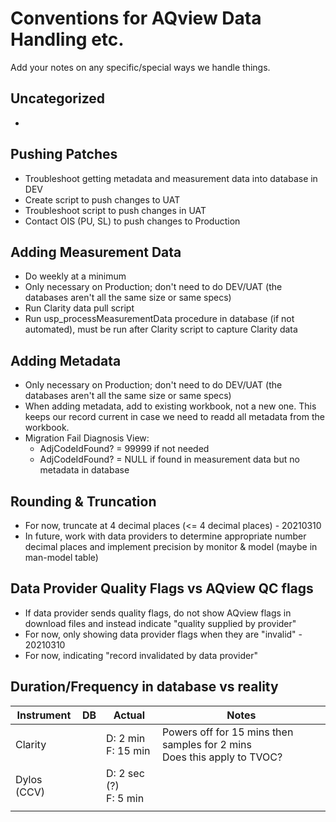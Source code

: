 # Conventions for AQview Data Handling etc.
Add your notes on any specific/special ways we handle things. 

## Uncategorized
- 


## Pushing Patches
- Troubleshoot getting metadata and measurement data into database in DEV
- Create script to push changes to UAT
- Troubleshoot script to push changes in UAT
- Contact OIS (PU, SL) to push changes to Production

## Adding Measurement Data 
- Do weekly at a minimum
- Only necessary on Production; don't need to do DEV/UAT (the databases aren't all the same size or same specs)
- Run Clarity data pull script
- Run usp_processMeasurementData procedure in database (if not automated), must be run after Clarity script to capture Clarity data

## Adding Metadata
- Only necessary on Production; don't need to do DEV/UAT (the databases aren't all the same size or same specs)
- When adding metadata, add to existing workbook, not a new one. This keeps our record current in case we need to readd all metadata from the workbook.
- Migration Fail Diagnosis View:
  - AdjCodeIdFound? = 99999 if not needed
  - AdjCodeIdFound? = NULL if found in measurement data but no metadata in database

## Rounding & Truncation
- For now, truncate at 4 decimal places (<= 4 decimal places) - 20210310
- In future, work with data providers to determine appropriate number decimal places and implement precision by monitor & model (maybe in man-model table)


## Data Provider Quality Flags vs AQview QC flags
- If data provider sends quality flags, do not show AQview flags in download files and instead indicate "quality supplied by provider" 
- For now, only showing data provider flags when they are "invalid" - 20210310
- For now, indicating "record invalidated by data provider"


## Duration/Frequency in database vs reality
  <table class="tg">
  <thead>
    <tr>
      <th class="tg-0pky">Instrument</th>
      <th class="tg-0pky">DB</th>
      <th class="tg-0pky">Actual</th>
      <th class="tg-0pky">Notes</th>
    </tr>
  </thead>
  <tbody>
    <tr>
      <td class="tg-0pky">Clarity</td>
      <td class="tg-0pky"></td>
      <td class="tg-0pky">D: 2 min<br>F: 15 min</td>
      <td class="tg-0pky">Powers off for 15 mins then samples for 2 mins<br>Does this apply to TVOC?</td>
    </tr>
    <tr>
      <td class="tg-0pky">Dylos (CCV)</td>
      <td class="tg-0pky"></td>
      <td class="tg-0pky">D: 2 sec (?)<br>F: 5 min</td>
      <td class="tg-0pky"></td>
    </tr>
    <tr>
      <td class="tg-0pky"></td>
      <td class="tg-0pky"></td>
      <td class="tg-0pky"></td>
      <td class="tg-0pky"></td>
    </tr>
  </tbody>
  </table>
